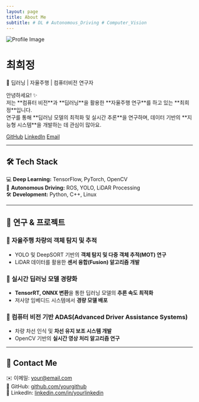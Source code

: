 ```yaml
---
layout: page
title: About Me
subtitle: # DL # Autonomous_Driving # Computer_Vision
---
```


<div class="about-container text-center">
  <!-- 프로필 이미지 -->
  <img src="/assets/images/profile.jpg" alt="Profile Image" class="profile-img">

  <!-- 기본 정보 -->
  <h1>최희정</h1>
  <p class="subtitle">🚀 딥러닝 | 자율주행 | 컴퓨터비전 연구자</p>

  <!-- 소개 글 -->
  <p class="about-text">
    안녕하세요! ✨<br>
    저는 **컴퓨터 비전**과 **딥러닝**을 활용한 **자율주행 연구**를 하고 있는 **최희정**입니다.<br>
    연구를 통해 **딥러닝 모델의 최적화 및 실시간 추론**을 연구하며,  
    데이터 기반의 **지능형 시스템**을 개발하는 데 관심이 많아요.
  </p>

  <!-- SNS & 연락처 -->
  <div class="social-links">
    <a href="https://github.com/yourgithub" target="_blank" class="btn btn-dark">GitHub</a>
    <a href="https://linkedin.com/in/yourlinkedin" target="_blank" class="btn btn-primary">LinkedIn</a>
    <a href="mailto:your@email.com" class="btn btn-secondary">Email</a>
  </div>
</div>

---

## 🛠 Tech Stack
💻 **Deep Learning:** TensorFlow, PyTorch, OpenCV  
🚗 **Autonomous Driving:** ROS, YOLO, LiDAR Processing  
🛠 **Development:** Python, C++, Linux  

---

## 🎯 연구 & 프로젝트
### 🔹 **자율주행 차량의 객체 탐지 및 추적**
- YOLO 및 DeepSORT 기반의 **객체 탐지 및 다중 객체 추적(MOT) 연구**
- LiDAR 데이터를 활용한 **센서 융합(Fusion) 알고리즘 개발**

### 🔹 **실시간 딥러닝 모델 경량화**
- **TensorRT, ONNX 변환**을 통한 딥러닝 모델의 **추론 속도 최적화**
- 저사양 임베디드 시스템에서 **경량 모델 배포**

### 🔹 **컴퓨터 비전 기반 ADAS(Advanced Driver Assistance Systems)**
- 차량 차선 인식 및 **차선 유지 보조 시스템 개발**
- OpenCV 기반의 **실시간 영상 처리 알고리즘 연구**

---

## 📩 Contact Me
✉️ 이메일: your@email.com  
📍 GitHub: [github.com/yourgithub](https://github.com/yourgithub)  
💼 LinkedIn: [linkedin.com/in/yourlinkedin](https://linkedin.com/in/yourlinkedin)  